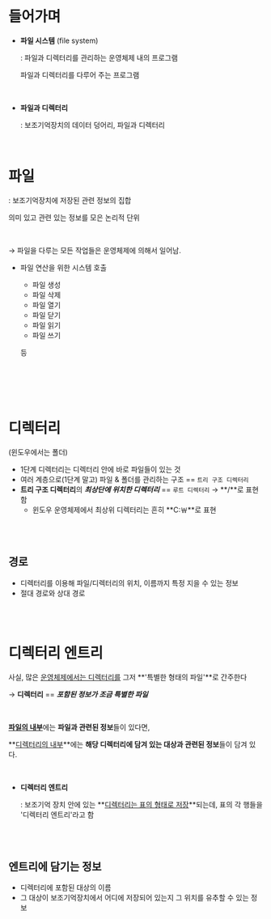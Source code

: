 # 들어가며

- **파일 시스템** (file system)

  : 파일과 디렉터리를 관리하는 운영체제 내의 프로그램</br>

  파일과 디렉터리를 다루어 주는 프로그램

</br>

- **파일과 디렉터리**

  : 보조기억장치의 데이터 덩어리, 파일과 디렉터리

</br>

# 파일

: 보조기억장치에 저장된 관련 정보의 집합</br>

의미 있고 관련 있는 정보를 모은 논리적 단위

</br>

→ 파일을 다루는 모든 작업들은 운영체제에 의해서 일어남.</br>

- 파일 연산을 위한 시스템 호출

  - 파일 생성
  - 파일 삭제
  - 파일 열기
  - 파일 닫기
  - 파일 읽기
  - 파일 쓰기

  등</br>

  </br>

  </br></br>



# 디렉터리

(윈도우에서는 폴더)</br>

- 1단계 디렉터리는 디렉터리 안에 바로 파일들이 있는 것
- 여러 계층으로(1단계 말고) 파일 & 폴더를 관리하는 구조 == `트리 구조 디렉터리`
- **트리 구조 디렉터리**의 ***최상단에 위치한 디렉터리*** == `루트 디렉터리` → **/**로 표현함
  - 윈도우 운영체제에서 최상위 디렉터리는 흔히 **C:￦**로 표현

</br></br>



## 경로

- 디렉터리를 이용해 파일/디렉터리의 위치, 이름까지 특정 지을 수 있는 정보
- 절대 경로와 상대 경로

</br></br>



# 디렉터리 엔트리

사실, 많은 <u>운영체제에서는 디렉터리를</u> 그저 **'특별한 형태의 파일'**로 간주한다</br>

→ **디렉터리** == ***포함된 정보가 조금 특별한 파일***</br>

</br>

<u>**파일의 내부**</u>에는 **파일과 관련된 정보**들이 있다면,</br>

**<u>디렉터리의 내부</u>**에는 **해당 디렉터리에 담겨 있는 대상과 관련된 정보**들이 담겨 있다.</br>

</br>

- **디렉터리 엔트리**

  : 보조기억 장치 안에 있는 **<u>디렉터리는 표의 형태로 저장</u>**되는데, 표의 각 행들을 '디렉터리 엔트리'라고 함

</br></br>

## 엔트리에 담기는 정보

- 디렉터리에 포함된 대상의 이름
- 그 대상이 보조기억장치에서 어디에 저장되어 있는지 그 위치를 유추할 수 있는 정보

